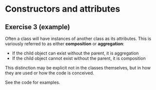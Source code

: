 # Constructors and attributes

## Exercise 3 (example)

Often a class will have instances of another class as its attributes. This is variously referred to as either
**composition** or **aggregation**:

- If the child object can exist without the parent, it is aggregation
- If the child object cannot exist without the parent, it is composition

This distinction may be explicit not in the classes themselves, but in how they are used or how the code is conceived.

See the code for examples.
